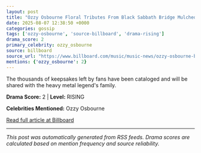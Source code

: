 ```yaml
---
layout: post
title: "Ozzy Osbourne Floral Tributes From Black Sabbath Bridge Mulched For Spreading on Rocker’s Final Resting Place"
date: 2025-08-07 12:38:50 +0000
categories: gossip
tags: ['ozzy-osbourne', 'source-billboard', 'drama-rising']
drama_score: 2
primary_celebrity: ozzy_osbourne
source: billboard
source_url: "https://www.billboard.com/music/music-news/ozzy-osbourne-bridge-floral-tributes-mulched-spreading-grave-1236038423/"
mentions: {'ozzy_osbourne': 2}
---
```


The thousands of keepsakes left by fans have been cataloged and will be shared with the heavy metal legend's family.

**Drama Score:** 2 | **Level:** RISING

**Celebrities Mentioned:** Ozzy Osbourne

[Read full article at Billboard](https://www.billboard.com/music/music-news/ozzy-osbourne-bridge-floral-tributes-mulched-spreading-grave-1236038423/)

---
*This post was automatically generated from RSS feeds. Drama scores are calculated based on mention frequency and source reliability.*
